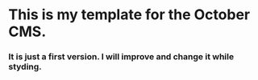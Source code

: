 # This is my template for the October CMS.
### It is just a first version. I will improve and change it while styding.

